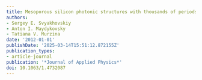 ```yaml
---
title: Mesoporous silicon photonic structures with thousands of periods
authors:
- Sergey E. Svyakhovskiy
- Anton I. Maydykovsky
- Tatiana V. Murzina
date: '2012-01-01'
publishDate: '2025-03-14T15:51:12.872155Z'
publication_types:
- article-journal
publication: '*Journal of Applied Physics*'
doi: 10.1063/1.4732087
---
```

